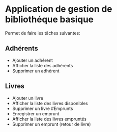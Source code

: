 # Application de gestion de bibliothéque basique
Permet de faire les tâches suivantes:
## Adhérents
- Ajouter un adhérent
- Afficher la liste des adhérents
- Supprimer un adhérent
## Livres
- Ajouter un livre
- Afficher la liste des livres disponibles
- Supprimer un livre
#Emprunts
- Enregistrer un emprunt
- Afficher la liste des livres empruntés
- Supprimer un emprunt (retour de livre)
